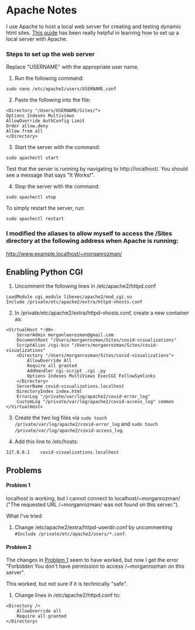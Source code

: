 # Apache Notes

I use Apache to host a local web server for creating and testing dynamic html sites.
[This guide](https://osxdaily.com/2012/09/02/start-apache-web-server-mac-os-x/) has been really helpful in learning how to set up a local server with Apache.

### Steps to set up the web server
Replace "USERNAME" with the appropriate user name.

1. Run the following command: 
```shell
sudo nano /etc/apache2/users/USERNAME.conf
```
2. Paste the following into the file:
```
<Directory "/Users/USERNAME/Sites/">
Options Indexes Multiviews
AllowOverride AuthConfig Limit
Order allow,deny
Allow from all
</Directory>
```
3. Start the server with the command:
```shell
sudo apachectl start
```  
Test that the server is running by navigating to http://localhost/. You should see a message that says "It Works!".

4. Stop the server with the command:
```shell
sudo apachectl stop
```  
To simply restart the server, run:
```shell
sudo apachectl restart
```

### I modified the aliases to allow myself to access the /Sites directory at the following address when Apache is running:
http://www.example.localhost/~morganrozman/

## Enabling Python CGI

1. Uncomment the following lines in /etc/apache2/httpd.conf
```
LoadModule cgi_module libexec/apache2/mod_cgi.so
Include /private/etc/apache2/extra/httpd-vhosts.conf
```

2. In /private/etc/apache2/extra/httpd-vhosts.conf, create a new container as:
```
<VirtualHost *:80>
    ServerAdmin morganleerozman@gmail.com
    DocumentRoot "/Users/morganrozman/Sites/covid-visualizations"
    ScriptAlias /cgi-bin "/Users/morganrozman/Sites/covid-visualizations"
    <Directory "/Users/morganrozman/Sites/covid-visualizations">
        AllowOverride All
        Require all granted
        AddHandler cgi-script .cgi .py
        Options Indexes MultiViews ExecCGI FollowSymlinks
    </Directory>
    ServerName covid-visualizations.localhost
    DirectoryIndex index.html
    ErrorLog "/private/var/log/apache2/covid-error_log"
    CustomLog "/private/var/log/apache2/covid-access_log" common
</VirtualHost>
```

3. Create the two log files via ```sudo touch /private/var/log/apache2/covid-error_log``` and ```sudo touch /private/var/log/apache2/covid-access_log```.

4. Add this line to /etc/hosts:
```
127.0.0.1    covid-visualizations.localhost
```

## Problems

#### Problem 1
localhost is working, but I cannot connect to localhost/~morganrozman/ ("The requested URL /~morganrozman/ was not found on this server.").

What I've tried:

1. Change /etc/apache2/extra/httpd-userdir.conf by uncommenting ```#Include /private/etc/apache2/users/*.conf```.

#### Problem 2
The changes in [Problem 1](problem-1--fixed) seem to have worked, but now I get the error "Forbidden You don't have permission to access /~morganrozman on this server".  

This worked, but not sure if it is technically "safe".

1. Change lines in /etc/apache2/httpd.conf to:
```
<Directory />
    AllowOverride all
    Require all granted
</Directory>
```
